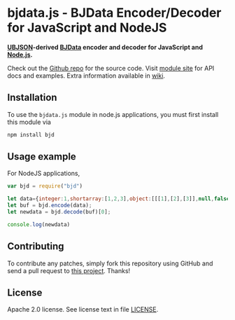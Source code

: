bjdata.js - BJData Encoder/Decoder for JavaScript and NodeJS
===========

**[UBJSON]-derived [BJData] encoder and decoder for JavaScript and [Node.js].**

Check out the [Github repo] for the source code.
Visit [module site] for API docs and examples.
Extra information available in [wiki].

[UBJSON]: http://ubjson.org
[BJData]: http://neurojson.org/bjdata/draft2/
[Node.js]: http://nodejs.org/

[Github repo]: https://github.com/NeuroJSON/js-bjdata
[module site]: https://npmjs.com/package/bjd
[wiki]: http://neurojson.org


Installation
------------


To use the `bjdata.js` module in node.js applications, you must first install this module via

```sh
npm install bjd
```

Usage example
-------------

For NodeJS applications, 

```js
var bjd = require("bjd")

let data={integer:1,shortarray:[1,2,3],object:[[[1],[2],[3]],null,false]};
let buf = bjd.encode(data);
let newdata = bjd.decode(buf)[0];

console.log(newdata)
```

Contributing
------------

To contribute any patches, simply fork this repository using GitHub
and send a pull request to [this project](https://github.com/NeuroJSON/js-bjdata). Thanks!


License
-------

Apache 2.0 license. See license text in file [LICENSE](https://github.com/NeuroJSON/js-bjdata/blob/master/LICENSE).
